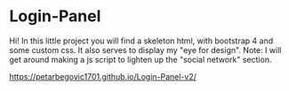 # Login-Panel

Hi! In this little project you will find a skeleton html, with bootstrap 4 and some custom css. 
It also serves to display my "eye for design".
Note:
I will get around making a js script to lighten up the "social network" section.

https://petarbegovic1701.github.io/Login-Panel-v2/
